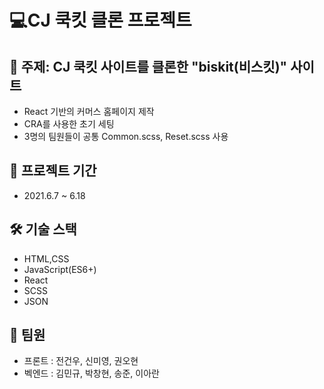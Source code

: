 # 💻CJ 쿡킷 클론 프로젝트

## 📢 주제: CJ 쿡킷 사이트를 클론한 "biskit(비스킷)" 사이트

- React 기반의 커머스 홈페이지 제작
- CRA를 사용한 초기 세팅
- 3명의 팀원들이 공통 Common.scss, Reset.scss 사용

## 📆 프로젝트 기간

- 2021.6.7 ~ 6.18

## 🛠 기술 스택

- HTML,CSS
- JavaScript(ES6+)
- React
- SCSS
- JSON

## 👥 팀원

- 프론트 : 전건우, 신미영, 권오현
- 벡엔드 : 김민규, 박창현, 송준, 이아란
